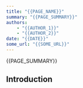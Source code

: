 ```yaml
---
title: "{{PAGE_NAME}}"
summary: "{{PAGE_SUMMARY}}"
authors:
    - "{{AUTHOR_1}}"
    - "{{AUTHOR_2}}"
date: "{{DATE}}"
some_url: "{{SOME_URL}}"
---
```


{{PAGE_SUMMARY}}

## Introduction
